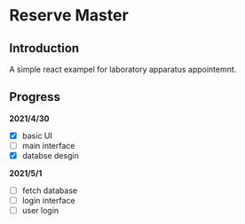 <!--
 * @Author: Liu Yuchen
 * @Date: 2021-04-30 15:05:41
 * @LastEditors: Liu Yuchen
 * @LastEditTime: 2021-04-30 15:08:54
 * @Description: 
 * @FilePath: /reserve_master/README.md
 * @GitHub: https://github.com/liuyuchen777
-->
# Reserve Master

## Introduction

A simple react exampel for laboratory apparatus appointemnt.

## Progress

**2021/4/30** 
- [x] basic UI
- [ ] main interface
- [x] databse desgin

**2021/5/1**
- [ ] fetch database
- [ ] login interface
- [ ] user login